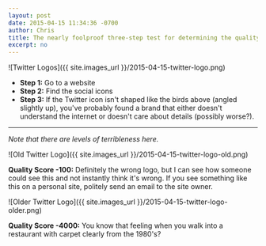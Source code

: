```yaml
---
layout: post
date: 2015-04-15 11:34:36 -0700
author: Chris
title: The nearly foolproof three-step test for determining the quality of a website
excerpt: no
---
```


![Twitter Logos]({{ site.images_url }}/2015-04-15-twitter-logo.png)

+ **Step 1:** Go to a website
+ **Step 2:** Find the social icons
+ **Step 3:** If the Twitter icon isn't shaped like the birds above (angled slightly up), you've probably found a brand that either doesn't understand the internet or doesn't care about details (possibly worse?).

***

*Note that there are levels of terribleness here.*

![Old Twitter Logo]({{ site.images_url }}/2015-04-15-twitter-logo-old.png)

**Quality Score -100:** Definitely the wrong logo, but I can see how someone could see this and not instantly think it's wrong. If you see something like this on a personal site, politely send an email to the site owner.

![Older Twitter Logo]({{ site.images_url }}/2015-04-15-twitter-logo-older.png)

**Quality Score -4000:** You know that feeling when you walk into a restaurant with carpet clearly from the 1980's? 




